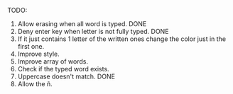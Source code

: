 TODO: 
1) Allow erasing when all word is typed. DONE
2) Deny enter key when letter is not fully typed. DONE
3) If it just contains 1 letter of the written ones change the color just in the first one.
4) Improve style.
5) Improve array of words.
6) Check if the typed word exists.
7) Uppercase doesn't match. DONE
8) Allow the ñ.
